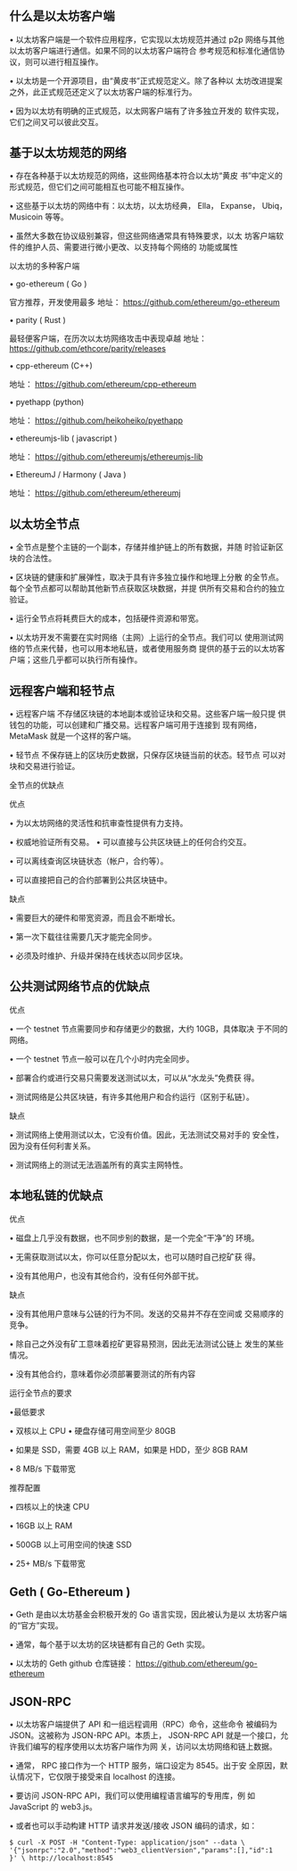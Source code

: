 #

## 什么是以太坊客户端

• 以太坊客户端是一个软件应用程序，它实现以太坊规范并通过 p2p
网络与其他以太坊客户端进行通信。如果不同的以太坊客户端符合
参考规范和标准化通信协议，则可以进行相互操作。

• 以太坊是一个开源项目，由“黄皮书”正式规范定义。除了各种以
太坊改进提案之外，此正式规范还定义了以太坊客户端的标准行为。

• 因为以太坊有明确的正式规范，以太网客户端有了许多独立开发的
软件实现，它们之间又可以彼此交互。

## 基于以太坊规范的网络

• 存在各种基于以太坊规范的网络，这些网络基本符合以太坊“黄皮
书”中定义的形式规范，但它们之间可能相互也可能不相互操作。

• 这些基于以太坊的网络中有：以太坊，以太坊经典， Ella，
Expanse， Ubiq， Musicoin 等等。

• 虽然大多数在协议级别兼容，但这些网络通常具有特殊要求，以太
坊客户端软件的维护人员、需要进行微小更改、以支持每个网络的
功能或属性

以太坊的多种客户端

• go-ethereum ( Go )

官方推荐，开发使用最多
地址： https://github.com/ethereum/go-ethereum

• parity ( Rust )

最轻便客户端，在历次以太坊网络攻击中表现卓越
地址： https://github.com/ethcore/parity/releases

• cpp-ethereum (C++)

地址： https://github.com/ethereum/cpp-ethereum

• pyethapp (python)

地址： https://github.com/heikoheiko/pyethapp

• ethereumjs-lib ( javascript )

地址： https://github.com/ethereumjs/ethereumjs-lib

• EthereumJ / Harmony ( Java )

地址： https://github.com/ethereum/ethereumj

## 以太坊全节点

• 全节点是整个主链的一个副本，存储并维护链上的所有数据，并随
时验证新区块的合法性。

• 区块链的健康和扩展弹性，取决于具有许多独立操作和地理上分散
的全节点。每个全节点都可以帮助其他新节点获取区块数据，并提
供所有交易和合约的独立验证。

• 运行全节点将耗费巨大的成本，包括硬件资源和带宽。

• 以太坊开发不需要在实时网络（主网）上运行的全节点。我们可以
使用测试网络的节点来代替，也可以用本地私链，或者使用服务商
提供的基于云的以太坊客户端；这些几乎都可以执行所有操作。

## 远程客户端和轻节点

• 远程客户端
不存储区块链的本地副本或验证块和交易。这些客户端一般只提
供钱包的功能，可以创建和广播交易。远程客户端可用于连接到
现有网络， MetaMask 就是一个这样的客户端。

• 轻节点
不保存链上的区块历史数据，只保存区块链当前的状态。轻节点
可以对块和交易进行验证。

全节点的优缺点

优点

• 为以太坊网络的灵活性和抗审查性提供有力支持。

• 权威地验证所有交易。
• 可以直接与公共区块链上的任何合约交互。

• 可以离线查询区块链状态（帐户，合约等）。

• 可以直接把自己的合约部署到公共区块链中。

缺点

• 需要巨大的硬件和带宽资源，而且会不断增长。

• 第一次下载往往需要几天才能完全同步。

• 必须及时维护、升级并保持在线状态以同步区块。

## 公共测试网络节点的优缺点

优点

• 一个 testnet 节点需要同步和存储更少的数据，大约 10GB，具体取决
于不同的网络。

• 一个 testnet 节点一般可以在几个小时内完全同步。

• 部署合约或进行交易只需要发送测试以太，可以从“水龙头”免费获
得。

• 测试网络是公共区块链，有许多其他用户和合约运行（区别于私链）。

缺点

• 测试网络上使用测试以太，它没有价值。因此，无法测试交易对手的
安全性，因为没有任何利害关系。

• 测试网络上的测试无法涵盖所有的真实主网特性。

## 本地私链的优缺点

优点

• 磁盘上几乎没有数据，也不同步别的数据，是一个完全“干净”的
环境。

• 无需获取测试以太，你可以任意分配以太，也可以随时自己挖矿获
得。

• 没有其他用户，也没有其他合约，没有任何外部干扰。

缺点

• 没有其他用户意味与公链的行为不同。发送的交易并不存在空间或
交易顺序的竞争。

• 除自己之外没有矿工意味着挖矿更容易预测，因此无法测试公链上
发生的某些情况。

• 没有其他合约，意味着你必须部署要测试的所有内容

运行全节点的要求

•最低要求

• 双核以上 CPU
• 硬盘存储可用空间至少 80GB

• 如果是 SSD，需要 4GB 以上 RAM，如果是 HDD，至少 8GB RAM

• 8 MB/s 下载带宽

推荐配置

• 四核以上的快速 CPU

• 16GB 以上 RAM

• 500GB 以上可用空间的快速 SSD

• 25+ MB/s 下载带宽

## Geth ( Go-Ethereum )

• Geth 是由以太坊基金会积极开发的 Go 语言实现，因此被认为是以
太坊客户端的“官方”实现。

• 通常，每个基于以太坊的区块链都有自己的 Geth 实现。

• 以太坊的 Geth github 仓库链接：
https://github.com/ethereum/go-ethereum

## JSON-RPC

• 以太坊客户端提供了 API 和一组远程调用（RPC）命令，这些命令
被编码为 JSON。这被称为 JSON-RPC API。本质上， JSON-RPC
API 就是一个接口，允许我们编写的程序使用以太坊客户端作为网
关，访问以太坊网络和链上数据。

• 通常， RPC 接口作为一个 HTTP 服务，端口设定为 8545。出于安
全原因，默认情况下，它仅限于接受来自 localhost 的连接。

• 要访问 JSON-RPC API，我们可以使用编程语言编写的专用库，例
如 JavaScript 的 web3.js。

• 或者也可以手动构建 HTTP 请求并发送/接收 JSON 编码的请求，如：

```
$ curl -X POST -H "Content-Type: application/json" --data \
'{"jsonrpc":"2.0","method":"web3_clientVersion","params":[],"id":1
}' \ http://localhost:8545
```
